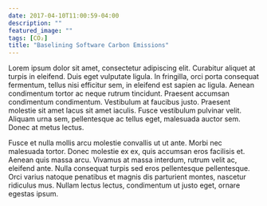 ```yaml
---
date: 2017-04-10T11:00:59-04:00
description: ""
featured_image: ""
tags: [CO₂]
title: "Baselining Software Carbon Emissions"
---
```



Lorem ipsum dolor sit amet, consectetur adipiscing elit. Curabitur aliquet at turpis in eleifend. Duis eget vulputate ligula. In fringilla, orci porta consequat fermentum, tellus nisi efficitur sem, in eleifend est sapien ac ligula. Aenean condimentum tortor ac neque rutrum tincidunt. Praesent accumsan condimentum condimentum. Vestibulum at faucibus justo. Praesent molestie sit amet lacus sit amet iaculis. Fusce vestibulum pulvinar velit. Aliquam urna sem, pellentesque ac tellus eget, malesuada auctor sem. Donec at metus lectus.

Fusce et nulla mollis arcu molestie convallis ut ut ante. Morbi nec malesuada tortor. Donec molestie ex ex, quis accumsan eros facilisis et. Aenean quis massa arcu. Vivamus at massa interdum, rutrum velit ac, eleifend ante. Nulla consequat turpis sed eros pellentesque pellentesque. Orci varius natoque penatibus et magnis dis parturient montes, nascetur ridiculus mus. Nullam lectus lectus, condimentum ut justo eget, ornare egestas ipsum. 